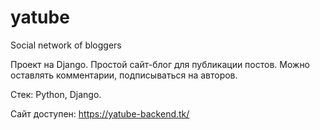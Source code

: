 # yatube
Social network of bloggers

Проект на Django. Простой сайт-блог для публикации постов. 
Можно оставлять комментарии, подписываться на авторов.

Стек: Python, Django.

Сайт доступен: https://yatube-backend.tk/
